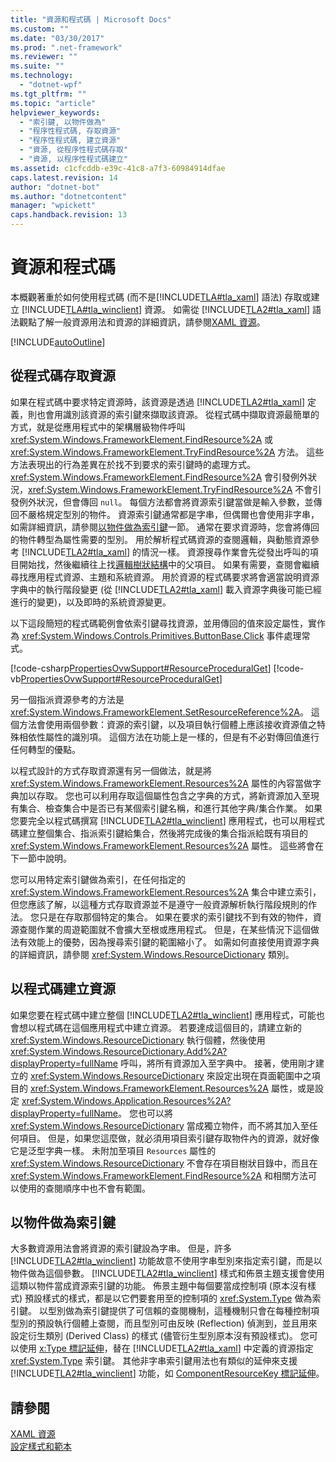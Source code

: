 ```yaml
---
title: "資源和程式碼 | Microsoft Docs"
ms.custom: ""
ms.date: "03/30/2017"
ms.prod: ".net-framework"
ms.reviewer: ""
ms.suite: ""
ms.technology: 
  - "dotnet-wpf"
ms.tgt_pltfrm: ""
ms.topic: "article"
helpviewer_keywords: 
  - "索引鍵, 以物件做為"
  - "程序性程式碼, 存取資源"
  - "程序性程式碼, 建立資源"
  - "資源, 從程序性程式碼存取"
  - "資源, 以程序性程式碼建立"
ms.assetid: c1cfcddb-e39c-41c8-a7f3-60984914dfae
caps.latest.revision: 14
author: "dotnet-bot"
ms.author: "dotnetcontent"
manager: "wpickett"
caps.handback.revision: 13
---
```

# 資源和程式碼
本概觀著重於如何使用程式碼 \(而不是[!INCLUDE[TLA#tla_xaml](../../../../includes/tlasharptla-xaml-md.md)] 語法\) 存取或建立 [!INCLUDE[TLA#tla_winclient](../../../../includes/tlasharptla-winclient-md.md)] 資源。  如需從 [!INCLUDE[TLA2#tla_xaml](../../../../includes/tla2sharptla-xaml-md.md)] 語法觀點了解一般資源用法和資源的詳細資訊，請參閱[XAML 資源](../../../../docs/framework/wpf/advanced/xaml-resources.md)。  
  
 [!INCLUDE[autoOutline](../Token/autoOutline_md.md)]  
  
<a name="accessing"></a>   
## 從程式碼存取資源  
 如果在程式碼中要求特定資源時，該資源是透過 [!INCLUDE[TLA2#tla_xaml](../../../../includes/tla2sharptla-xaml-md.md)] 定義，則也會用識別該資源的索引鍵來擷取該資源。  從程式碼中擷取資源最簡單的方式，就是從應用程式中的架構層級物件呼叫 <xref:System.Windows.FrameworkElement.FindResource%2A> 或 <xref:System.Windows.FrameworkElement.TryFindResource%2A> 方法。  這些方法表現出的行為差異在於找不到要求的索引鍵時的處理方式。  <xref:System.Windows.FrameworkElement.FindResource%2A> 會引發例外狀況，<xref:System.Windows.FrameworkElement.TryFindResource%2A> 不會引發例外狀況，但會傳回 `null`。  每個方法都會將資源索引鍵當做是輸入參數，並傳回不嚴格規定型別的物件。  資源索引鍵通常都是字串，但偶爾也會使用非字串，如需詳細資訊，請參閱[以物件做為索引鍵](#objectaskey)一節。  通常在要求資源時，您會將傳回的物件轉型為屬性需要的型別。  用於解析程式碼資源的查閱邏輯，與動態資源參考 [!INCLUDE[TLA2#tla_xaml](../../../../includes/tla2sharptla-xaml-md.md)] 的情況一樣。  資源搜尋作業會先從發出呼叫的項目開始找，然後繼續往上找[邏輯樹狀結構](GTMT)中的父項目。  如果有需要，查閱會繼續尋找應用程式資源、主題和系統資源。  用於資源的程式碼要求將會適當說明資源字典中的執行階段變更 \(從 [!INCLUDE[TLA2#tla_xaml](../../../../includes/tla2sharptla-xaml-md.md)] 載入資源字典後可能已經進行的變更\)，以及即時的系統資源變更。  
  
 以下這段簡短的程式碼範例會依索引鍵尋找資源，並用傳回的值來設定屬性，實作為 <xref:System.Windows.Controls.Primitives.ButtonBase.Click> 事件處理常式。  
  
 [!code-csharp[PropertiesOvwSupport#ResourceProceduralGet](../../../../samples/snippets/csharp/VS_Snippets_Wpf/PropertiesOvwSupport/CSharp/page3.xaml.cs#resourceproceduralget)]
 [!code-vb[PropertiesOvwSupport#ResourceProceduralGet](../../../../samples/snippets/visualbasic/VS_Snippets_Wpf/PropertiesOvwSupport/visualbasic/page3.xaml.vb#resourceproceduralget)]  
  
 另一個指派資源參考的方法是 <xref:System.Windows.FrameworkElement.SetResourceReference%2A>。  這個方法會使用兩個參數：資源的索引鍵，以及項目執行個體上應該接收資源值之特殊相依性屬性的識別項。  這個方法在功能上是一樣的，但是有不必對傳回值進行任何轉型的優點。  
  
 以程式設計的方式存取資源還有另一個做法，就是將 <xref:System.Windows.FrameworkElement.Resources%2A> 屬性的內容當做字典加以存取。  您也可以利用存取這個屬性包含之字典的方式，將新資源加入至現有集合、檢查集合中是否已有某個索引鍵名稱，和進行其他字典\/集合作業。  如果您要完全以程式碼撰寫 [!INCLUDE[TLA2#tla_winclient](../../../../includes/tla2sharptla-winclient-md.md)] 應用程式，也可以用程式碼建立整個集合、指派索引鍵給集合，然後將完成後的集合指派給既有項目的 <xref:System.Windows.FrameworkElement.Resources%2A> 屬性。  這些將會在下一節中說明。  
  
 您可以用特定索引鍵做為索引，在任何指定的 <xref:System.Windows.FrameworkElement.Resources%2A> 集合中建立索引，但您應該了解，以這種方式存取資源並不是遵守一般資源解析執行階段規則的作法。  您只是在存取那個特定的集合。  如果在要求的索引鍵找不到有效的物件，資源查閱作業的周遊範圍就不會擴大至根或應用程式。  但是，在某些情況下這個做法有效能上的優勢，因為搜尋索引鍵的範圍縮小了。  如需如何直接使用資源字典的詳細資訊，請參閱 <xref:System.Windows.ResourceDictionary> 類別。  
  
<a name="creating"></a>   
## 以程式碼建立資源  
 如果您要在程式碼中建立整個 [!INCLUDE[TLA2#tla_winclient](../../../../includes/tla2sharptla-winclient-md.md)] 應用程式，可能也會想以程式碼在這個應用程式中建立資源。  若要達成這個目的，請建立新的 <xref:System.Windows.ResourceDictionary> 執行個體，然後使用 <xref:System.Windows.ResourceDictionary.Add%2A?displayProperty=fullName> 呼叫，將所有資源加入至字典中。  接著，使用剛才建立的 <xref:System.Windows.ResourceDictionary> 來設定出現在頁面範圍中之項目的 <xref:System.Windows.FrameworkElement.Resources%2A> 屬性，或是設定 <xref:System.Windows.Application.Resources%2A?displayProperty=fullName>。  您也可以將 <xref:System.Windows.ResourceDictionary> 當成獨立物件，而不將其加入至任何項目。  但是，如果您這麼做，就必須用項目索引鍵存取物件內的資源，就好像它是泛型字典一樣。  未附加至項目 `Resources` 屬性的 <xref:System.Windows.ResourceDictionary> 不會存在項目樹狀目錄中，而且在 <xref:System.Windows.FrameworkElement.FindResource%2A> 和相關方法可以使用的查閱順序中也不會有範圍。  
  
<a name="objectaskey"></a>   
## 以物件做為索引鍵  
 大多數資源用法會將資源的索引鍵設為字串。  但是，許多 [!INCLUDE[TLA2#tla_winclient](../../../../includes/tla2sharptla-winclient-md.md)] 功能故意不使用字串型別來指定索引鍵，而是以物件做為這個參數。  [!INCLUDE[TLA2#tla_winclient](../../../../includes/tla2sharptla-winclient-md.md)] 樣式和佈景主題支援會使用這類以物件當成資源索引鍵的功能。  佈景主題中每個要當成控制項 \(原本沒有樣式\) 預設樣式的樣式，都是以它們要套用至的控制項的 <xref:System.Type> 做為索引鍵。  以型別做為索引鍵提供了可信賴的查閱機制，這種機制只會在每種控制項型別的預設執行個體上查閱，而且型別可由反映 \(Reflection\) 偵測到，並且用來設定衍生類別 \(Derived Class\) 的樣式 \(儘管衍生型別原本沒有預設樣式\)。  您可以使用 [x:Type 標記延伸](../../../../docs/framework/xaml-services/x-type-markup-extension.md)，替在 [!INCLUDE[TLA2#tla_xaml](../../../../includes/tla2sharptla-xaml-md.md)] 中定義的資源指定 <xref:System.Type> 索引鍵。  其他非字串索引鍵用法也有類似的延伸來支援[!INCLUDE[TLA2#tla_winclient](../../../../includes/tla2sharptla-winclient-md.md)] 功能，如 [ComponentResourceKey 標記延伸](../../../../docs/framework/wpf/advanced/componentresourcekey-markup-extension.md)。  
  
## 請參閱  
 [XAML 資源](../../../../docs/framework/wpf/advanced/xaml-resources.md)   
 [設定樣式和範本](../../../../docs/framework/wpf/controls/styling-and-templating.md)
